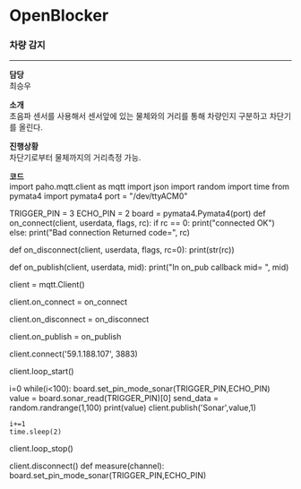 # OpenBlocker

### 차량 감지
---
**담당**</br>
최승우  

**소개**</br>
초음파 센서를 사용해서 센서앞에 있는 물체와의 거리를 통해 차량인지 구분하고
차단기를 올린다.

**진행상황**</br>
차단기로부터 물체까지의 거리측정 가능.


**코드**</br>
import paho.mqtt.client as mqtt
import json
import random
import time
from pymata4 import pymata4
port = "/dev/ttyACM0"


TRIGGER_PIN = 3
ECHO_PIN = 2
board = pymata4.Pymata4(port)
def on_connect(client, userdata, flags, rc):
    if rc == 0:
        print("connected OK")
    else:
        print("Bad connection Returned code=", rc)


def on_disconnect(client, userdata, flags, rc=0):
    print(str(rc))


def on_publish(client, userdata, mid):
    print("In on_pub callback mid= ", mid)


client = mqtt.Client()

client.on_connect = on_connect

client.on_disconnect = on_disconnect

client.on_publish = on_publish

client.connect('59.1.188.107', 3883)

client.loop_start()

i=0
while(i<100):
    board.set_pin_mode_sonar(TRIGGER_PIN,ECHO_PIN)
    value = board.sonar_read(TRIGGER_PIN)[0]
    send_data = random.randrange(1,100)
    print(value)
    client.publish('Sonar',value,1)
    
    i+=1
    time.sleep(2)


client.loop_stop()

client.disconnect()
def measure(channel):
    board.set_pin_mode_sonar(TRIGGER_PIN,ECHO_PIN)



